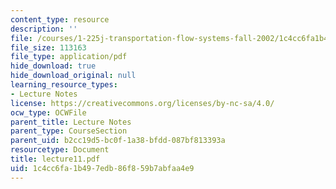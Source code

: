 ```yaml
---
content_type: resource
description: ''
file: /courses/1-225j-transportation-flow-systems-fall-2002/1c4cc6fa1b497edb86f859b7abfaa4e9_lecture11.pdf
file_size: 113163
file_type: application/pdf
hide_download: true
hide_download_original: null
learning_resource_types:
- Lecture Notes
license: https://creativecommons.org/licenses/by-nc-sa/4.0/
ocw_type: OCWFile
parent_title: Lecture Notes
parent_type: CourseSection
parent_uid: b2cc19d5-bc0f-1a38-bfdd-087bf813393a
resourcetype: Document
title: lecture11.pdf
uid: 1c4cc6fa-1b49-7edb-86f8-59b7abfaa4e9
---
```

